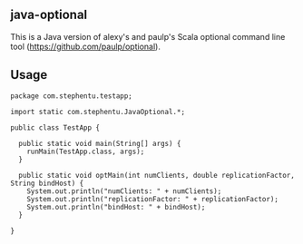 java-optional
-------------
This is a Java version of alexy's and paulp's Scala optional command line tool (<https://github.com/paulp/optional>).

Usage
-----

    package com.stephentu.testapp;

    import static com.stephentu.JavaOptional.*;

    public class TestApp {

      public static void main(String[] args) {
        runMain(TestApp.class, args);
      }
      
      public static void optMain(int numClients, double replicationFactor, String bindHost) {
        System.out.println("numClients: " + numClients);
        System.out.println("replicationFactor: " + replicationFactor);
        System.out.println("bindHost: " + bindHost);
      }

    }
